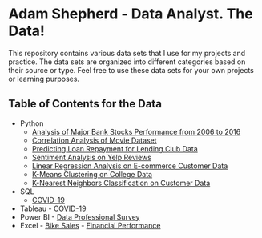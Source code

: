 # Adam Shepherd - Data Analyst. The Data!

This repository contains various data sets that I use for my projects and practice. The data sets are organized into different categories based on their source or type. Feel free to use these data sets for your own projects or learning purposes.

## Table of Contents for the Data
   - Python
      - [Analysis of Major Bank Stocks Performance from 2006 to 2016](https://www.google.com/finance/?hl=en)
      - [Correlation Analysis of Movie Dataset](https://github.com/Adamshepherd36/My_data/blob/main/Movies_data.csv)
      - [Predicting Loan Repayment for Lending Club Data](https://www.kaggle.com/datasets/epsilon22/lending-club-loan-two)  
      - [Sentiment Analysis on Yelp Reviews](https://github.com/Adamshepherd36/My_data/blob/main/yelp.csv)  
      - [Linear Regression Analysis on E-commerce Customer Data](https://github.com/Adamshepherd36/My_data/blob/main/Ecommerce_Customers)  
      - [K-Means Clustering on College Data](https://github.com/Adamshepherd36/My_data/blob/main/College_Data) 
      - [K-Nearest Neighbors Classification on Customer Data](https://github.com/Adamshepherd36/My_data/blob/main/KNN_Project_Data)   
  - SQL
      - [COVID-19](https://ourworldindata.org/covid-deaths)
- Tableau
      - [COVID-19](https://ourworldindata.org/covid-deaths)
- Power BI
      - [Data Professional Survey](https://github.com/Adamshepherd36/My_data/blob/main/AnalyticsCareer_Data.xlsx)
- Excel
      - [Bike Sales](https://github.com/Adamshepherd36/My_data/blob/main/Bike%20Sales%20Data.xlsx)
      - [Financial Performance](https://github.com/Adamshepherd36/My_data/blob/main/Financial%20P%26L%2C%20BS%20Data.xlsx)
  
